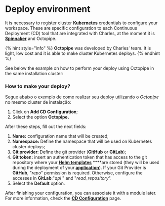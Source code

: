 # Deploy environment

It is necessary to register cluster [**Kubernetes**](https://kubernetes.io) credentials to configure your workspace. These are specific configuration to each Continuous Deployment \(CD\) tool that are integrated with Charles, at the moment it is [**Spinnaker**](https://www.spinnaker.io/) and Octopipe.

{% hint style="info" %}
**Octopipe** was developed by Charles' team. It is light, low cost and it is able to make cluster Kubernetes deploys.
{% endhint %}

See below the example on how to perform your deploy using Octopipe in the same installation cluster:

### How to make your deploy?

Segue abaixo o exemplo de como realizar seu deploy utilizando o _Octopipe_ no mesmo cluster de instalação:

1. Click on **Add CD Configuration**;
2. Select the option **Octopipe.**

After these steps, fill out the next fields:

1. **Name:** configuration name that will be created; 
2. **Namespace:** Define the namespace that will be used on Kubernetes cluster deploys; 
3. **Git provider**: Define the git provider \(**GitHub** or **GitLab**\);
4. **Git token:** insert an authentication token that has access to the git repository where your [**Helm templates**](../creating-your-first-module/how-to-configure-chart-template.md) ****are stored \(they will be used during the deployment of your  [**application**](../creating-your-first-module/)\). If your Git Provider is **GitHub**, "_repo_" permission is required. Otherwise, configure the accesses in **GitLab**:"_api_ " and "_read\_repository_".
5. Select the **Default** option.

After finishing your configuration, you can associate it with a module later. For more information, check the [**CD Configuration**](https://docs.charlescd.io/reference/cd-configuration) page. 

